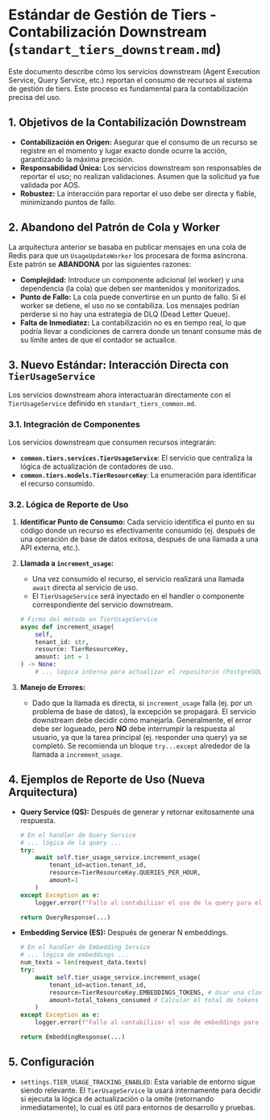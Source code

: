 # Estándar de Gestión de Tiers - Contabilización Downstream (`standart_tiers_downstream.md`)

Este documento describe cómo los servicios downstream (Agent Execution Service, Query Service, etc.) reportan el consumo de recursos al sistema de gestión de tiers. Este proceso es fundamental para la contabilización precisa del uso.

## 1. Objetivos de la Contabilización Downstream

*   **Contabilización en Origen:** Asegurar que el consumo de un recurso se registre en el momento y lugar exacto donde ocurre la acción, garantizando la máxima precisión.
*   **Responsabilidad Única:** Los servicios downstream son responsables de reportar el uso; no realizan validaciones. Asumen que la solicitud ya fue validada por AOS.
*   **Robustez:** La interacción para reportar el uso debe ser directa y fiable, minimizando puntos de fallo.

## 2. Abandono del Patrón de Cola y Worker

La arquitectura anterior se basaba en publicar mensajes en una cola de Redis para que un `UsageUpdateWorker` los procesara de forma asíncrona. Este patrón se **ABANDONA** por las siguientes razones:

*   **Complejidad:** Introduce un componente adicional (el worker) y una dependencia (la cola) que deben ser mantenidos y monitorizados.
*   **Punto de Fallo:** La cola puede convertirse en un punto de fallo. Si el worker se detiene, el uso no se contabiliza. Los mensajes podrían perderse si no hay una estrategia de DLQ (Dead Letter Queue).
*   **Falta de Inmediatez:** La contabilización no es en tiempo real, lo que podría llevar a condiciones de carrera donde un tenant consume más de su límite antes de que el contador se actualice.

## 3. Nuevo Estándar: Interacción Directa con `TierUsageService`

Los servicios downstream ahora interactuarán directamente con el `TierUsageService` definido en `standart_tiers_common.md`.

### 3.1. Integración de Componentes

Los servicios downstream que consumen recursos integrarán:

*   **`common.tiers.services.TierUsageService`**: El servicio que centraliza la lógica de actualización de contadores de uso.
*   **`common.tiers.models.TierResourceKey`**: La enumeración para identificar el recurso consumido.

### 3.2. Lógica de Reporte de Uso

1.  **Identificar Punto de Consumo:** Cada servicio identifica el punto en su código donde un recurso es efectivamente consumido (ej. después de una operación de base de datos exitosa, después de una llamada a una API externa, etc.).

2.  **Llamada a `increment_usage`:**
    *   Una vez consumido el recurso, el servicio realizará una llamada `await` directa al servicio de uso.
    *   El `TierUsageService` será inyectado en el handler o componente correspondiente del servicio downstream.

    ```python
    # Firma del método en TierUsageService
    async def increment_usage(
        self,
        tenant_id: str,
        resource: TierResourceKey,
        amount: int = 1
    ) -> None:
        # ... lógica interna para actualizar el repositorio (PostgreSQL/Redis) ...
    ```

3.  **Manejo de Errores:**
    *   Dado que la llamada es directa, si `increment_usage` falla (ej. por un problema de base de datos), la excepción se propagará. El servicio downstream debe decidir cómo manejarla. Generalmente, el error debe ser logueado, pero **NO** debe interrumpir la respuesta al usuario, ya que la tarea principal (ej. responder una query) ya se completó. Se recomienda un bloque `try...except` alrededor de la llamada a `increment_usage`.

## 4. Ejemplos de Reporte de Uso (Nueva Arquitectura)

*   **Query Service (QS):** Después de generar y retornar exitosamente una respuesta.
    ```python
    # En el handler de Query Service
    # ... lógica de la query ...
    try:
        await self.tier_usage_service.increment_usage(
            tenant_id=action.tenant_id,
            resource=TierResourceKey.QUERIES_PER_HOUR,
            amount=1
        )
    except Exception as e:
        logger.error(f"Fallo al contabilizar el uso de la query para el tenant {action.tenant_id}: {e}", exc_info=True)
    
    return QueryResponse(...)
    ```

*   **Embedding Service (ES):** Después de generar N embeddings.
    ```python
    # En el handler de Embedding Service
    # ... lógica de embeddings ...
    num_texts = len(request_data.texts)
    try:
        await self.tier_usage_service.increment_usage(
            tenant_id=action.tenant_id,
            resource=TierResourceKey.EMBEDDINGS_TOKENS, # Usar una clave más granular como tokens
            amount=total_tokens_consumed # Calcular el total de tokens
        )
    except Exception as e:
        logger.error(f"Fallo al contabilizar el uso de embeddings para el tenant {action.tenant_id}: {e}", exc_info=True)

    return EmbeddingResponse(...)
    ```

## 5. Configuración

*   `settings.TIER_USAGE_TRACKING_ENABLED`: Esta variable de entorno sigue siendo relevante. El `TierUsageService` la usará internamente para decidir si ejecuta la lógica de actualización o la omite (retornando inmediatamente), lo cual es útil para entornos de desarrollo y pruebas.

